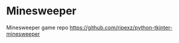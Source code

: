 Minesweeper
===========================

Minesweeper game repo https://github.com/ripexz/python-tkinter-minesweeper
